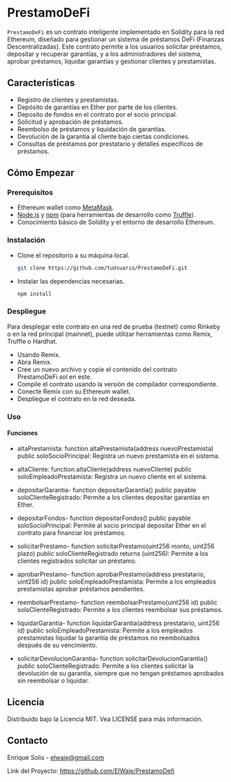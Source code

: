 # PrestamoDeFi

`PrestamoDeFi` es un contrato inteligente implementado en Solidity para la red Ethereum, diseñado para gestionar un sistema de préstamos DeFi (Finanzas Descentralizadas). Este contrato permite a los usuarios solicitar préstamos, depositar y recuperar garantías, y a los administradores del sistema, aprobar préstamos, liquidar garantías y gestionar clientes y prestamistas.

## Características

- Registro de clientes y prestamistas.
- Depósito de garantías en Ether por parte de los clientes.
- Deposito de fondos en el contrato por el socio principal.
- Solicitud y aprobación de préstamos.
- Reembolso de préstamos y liquidación de garantías.
- Devolución de la garantía al cliente bajo ciertas condiciones.
- Consultas de préstamos por prestatario y detalles específicos de préstamos.

## Cómo Empezar

### Prerequisitos

- Ethereum wallet como [MetaMask](https://metamask.io/).
- [Node.js](https://nodejs.org/) y [npm](https://www.npmjs.com/) (para herramientas de desarrollo como [Truffle](https://www.trufflesuite.com/)).
- Conocimiento básico de Solidity y el entorno de desarrollo Ethereum.

### Instalación

- Clone el repositorio a su máquina local.
  ```bash
  git clone https://github.com/tuUsuario/PrestamoDeFi.git
- Instalar las dependencias necesarias.
  ```bash
  npm install
  
### Despliegue

Para desplegar este contrato en una red de prueba (testnet) como Rinkeby o en la red principal (mainnet), puede utilizar herramientas como Remix, Truffle o Hardhat.

- Usando Remix.
- Abra Remix.
- Cree un nuevo archivo y copie el contenido del contrato PrestamoDeFi.sol en este.
- Compile el contrato usando la versión de compilador correspondiente.
- Conecte Remix con su Ethereum wallet.
- Despliegue el contrato en la red deseada.

### Uso

#### Funciones

- altaPrestamista:
function altaPrestamista(address nuevoPrestamista) public soloSocioPrincipal:
Registra un nuevo prestamista en el sistema.

- altaCliente:
function altaCliente(address nuevoCliente) public soloEmpleadoPrestamista:
Registra un nuevo cliente en el sistema.

- depositarGarantia-
function depositarGarantia() public payable soloClienteRegistrado:
Permite a los clientes depositar garantías en Ether.

- depositarFondos-
function depositarFondos() public payable soloSocioPrincipal:
Permite al socio principal depositar Ether en el contrato para financiar los préstamos.

- solicitarPrestamo-
function solicitarPrestamo(uint256 monto, uint256 plazo) public soloClienteRegistrado returns (uint256):
Permite a los clientes registrados solicitar un préstamo.

- aprobarPrestamo-
function aprobarPrestamo(address prestatario, uint256 id) public soloEmpleadoPrestamista:
Permite a los empleados prestamistas aprobar préstamos pendientes.

- reembolsarPrestamo-
function reembolsarPrestamo(uint256 id) public soloClienteRegistrado:
Permite a los clientes reembolsar sus préstamos.

- liquidarGarantia-
function liquidarGarantia(address prestatario, uint256 id) public soloEmpleadoPrestamista:
Permite a los empleados prestamistas liquidar la garantía de préstamos no reembolsados después de su vencimiento.

- solicitarDevolucionGarantia-
function solicitarDevolucionGarantia() public soloClienteRegistrado:
Permite a los clientes solicitar la devolución de su garantía, siempre que no tengan préstamos aprobados sin reembolsar o liquidar. 

## Licencia

Distribuido bajo la Licencia MIT. Vea LICENSE para más información.

## Contacto

Enrique Solis - elwaje@gmail.com

Link del Proyecto: https://github.com/ElWaje/PrestamoDefi
